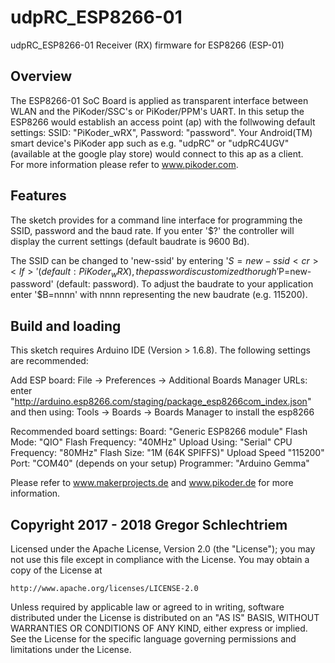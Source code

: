 # udpRC_ESP8266-01
udpRC_ESP8266-01 Receiver (RX) firmware for ESP8266 (ESP-01)

## Overview

The ESP8266-01 SoC Board is applied as transparent interface between WLAN and the PiKoder/SSC's or PiKoder/PPM's UART.
In this setup the ESP8266 would establish an access point (ap) with the follwowing default settings: 
SSID: "PiKoder_wRX", Password: "password". Your Android(TM) smart device's PiKoder app such as e.g. "udpRC" or "udpRC4UGV" (available at the
google play store) would connect to this ap as a client.   
For more information please refer to www.pikoder.com.


## Features

The sketch provides for a command line interface for programming the SSID, password and the baud rate. If you enter '$?<cr><lf>' the controller will display the current settings (default baudrate is 9600 Bd). 

The SSID can be changed to 'new-ssid' by entering '$S=new-ssid<cr><lf>' (default: PiKoder_wRX), the password is customized thorugh '$P=new-password<cr><lf>' (default: password). To adjust the baudrate to your application enter '$B=nnnn<cr><lf>' with nnnn representing the new baudrate (e.g. 115200).    


## Build and loading

This sketch requires Arduino IDE (Version > 1.6.8). The following settings are recommended:

Add ESP board: 
File -> Preferences -> Additional Boards Manager URLs:
enter "http://arduino.esp8266.com/staging/package_esp8266com_index.json" 
and then using:
Tools -> Boards -> Boards Manager to install the esp8266

Recommended board settings:
Board: "Generic ESP8266 module"
Flash Mode: "QIO"
Flash Frequency: "40MHz"
Upload Using: "Serial"
CPU Frequency: "80MHz"
Flash Size: "1M (64K SPIFFS)"
Upload Speed "115200"
Port: "COM40" (depends on your setup)
Programmer: "Arduino Gemma"

Please refer to www.makerprojects.de and www.pikoder.de for more information.


## Copyright 2017 - 2018 Gregor Schlechtriem

Licensed under the Apache License, Version 2.0 (the "License");
you may not use this file except in compliance with the License.
You may obtain a copy of the License at

    http://www.apache.org/licenses/LICENSE-2.0

Unless required by applicable law or agreed to in writing, software
distributed under the License is distributed on an "AS IS" BASIS,
WITHOUT WARRANTIES OR CONDITIONS OF ANY KIND, either express or implied.
See the License for the specific language governing permissions and
limitations under the License.

